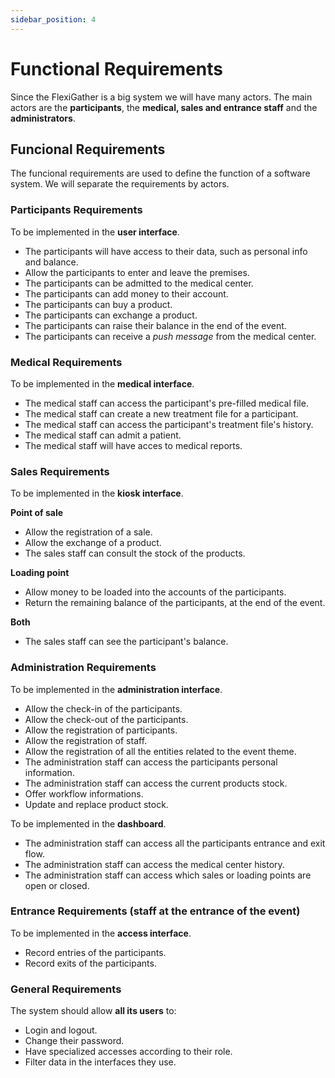 ```yaml
---
sidebar_position: 4
---
```


# Functional Requirements

Since the FlexiGather is a big system we will have many actors. The main actors are the **participants**, the **medical, sales and entrance staff** and the **administrators**.

## Funcional Requirements

The funcional requirements are used to define the function of a software system.
We will separate the requirements by actors.

### Participants Requirements
To be implemented in the **user interface**.

- The participants will have access to their data, such as personal info and balance.
- Allow the participants to enter and leave the premises.
- The participants can be admitted to the medical center.
- The participants can add money to their account.
- The participants can buy a product.
- The participants can exchange a product.
- The participants can raise their balance in the end of the event.
- The participants can receive a *push message* from the medical center.

### Medical Requirements
To be implemented in the **medical interface**.

- The medical staff can access the participant's pre-filled medical file.
- The medical staff can create a new treatment file for a participant.
- The medical staff can access the participant's treatment file's history.
- The medical staff can admit a patient.
- The medical staff will have acces to medical reports.

### Sales Requirements
To be implemented in the **kiosk interface**.

**Point of sale**
- Allow the registration of a sale.
- Allow the exchange of a product.
- The sales staff can consult the stock of the products.

**Loading point**
- Allow money to be loaded into the accounts of the participants.
- Return the remaining balance of the participants, at the end of the event.

**Both**
- The sales staff can see the participant's balance.

### Administration Requirements
To be implemented in the **administration interface**.

- Allow the check-in of the participants.
- Allow the check-out of the participants.
- Allow the registration of participants.
- Allow the registration of staff.
- Allow the registration of all the entities related to the event theme.
- The administration staff can access the participants personal information.
- The administration staff can access the current products stock.
- Offer workflow informations.
- Update and replace product stock.

To be implemented in the **dashboard**.

- The administration staff can access all the participants entrance and exit flow.
- The administration staff can access the medical center history.
- The administration staff can access which sales or loading points are open or closed.


### Entrance Requirements (staff at the entrance of the event)
To be implemented in the **access interface**.

- Record entries of the participants.
- Record exits of the participants.

### General Requirements

The system should allow **all its users** to:
- Login and logout.
- Change their password.
- Have specialized accesses according to their role.
- Filter data in the interfaces they use.

<!-- r -->